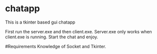 # chatapp
This is a tkinter based gui chatapp

First run the server.exe and then client.exe.
Server.exe only works when client.exe is running.
Start the chat and enjoy.

#Requirements
Knowledge of Socket and Tkinter.
